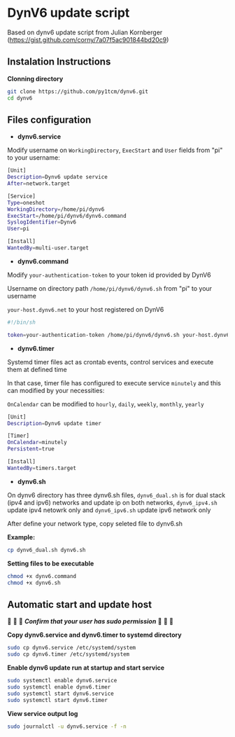 # DynV6 update script 

Based on dynv6 update script from Julian Kornberger (https://gist.github.com/corny/7a07f5ac901844bd20c9)

## Instalation Instructions

**Clonning directory**

~~~bash
git clone https://github.com/py1tcm/dynv6.git
cd dynv6

~~~

## Files configuration

* **dynv6.service**

Modify username on <code>WorkingDirectory</code>, <code>ExecStart</code> and <code>User</code> fields from "pi" to your username:

~~~bash
[Unit] 
Description=Dynv6 update service 
After=network.target 

[Service] 
Type=oneshot 
WorkingDirectory=/home/pi/dynv6 
ExecStart=/home/pi/dynv6/dynv6.command 
SyslogIdentifier=Dynv6 
User=pi 

[Install]
WantedBy=multi-user.target

~~~

* **dynv6.command**

Modify <code>your-authentication-token</code> to your token id provided by DynV6

Username on directory path <code>/home/pi/dynv6/dynv6.sh</code> from "pi" to your username

<code>your-host.dynv6.net</code> to your host registered on DynV6

~~~bash
#!/bin/sh

token=your-authentication-token /home/pi/dynv6/dynv6.sh your-host.dynv6.net

~~~

* **dynv6.timer**

Systemd timer files act as crontab events, control services and execute them at defined time

In that case, timer file has configured to execute service <code>minutely</code> and this can modified by your necessities:

<code>OnCalendar</code> can be modified to <code>hourly</code>, <code>daily</code>, <code>weekly</code>, <code>monthly</code>, <code>yearly</code>

~~~bash
[Unit]
Description=Dynv6 update timer

[Timer]
OnCalendar=minutely
Persistent=true

[Install]
WantedBy=timers.target

~~~

* **dynv6.sh**

On dynv6 directory has three dynv6.sh files, <code>dynv6_dual.sh</code> is for dual stack (ipv4 and ipv6) networks and update ip on both networks, <code>dynv6_ipv4.sh</code> update ipv4 netowrk only and <code>dynv6_ipv6.sh</code> update ipv6 network only

After define your network type, copy seleted file to dynv6.sh

**Example:**

~~~bash
cp dynv6_dual.sh dynv6.sh

~~~

**Setting files to be executable**

~~~bash
chmod +x dynv6.command
chmod +x dynv6.sh

~~~

## Automatic start and update host

:rotating_light: :rotating_light: :rotating_light: ***Confirm that your user has sudo permission*** :rotating_light: :rotating_light: :rotating_light:

**Copy dynv6.service and dynv6.timer to systemd directory**

~~~bash
sudo cp dynv6.service /etc/systemd/system
sudo cp dynv6.timer /etc/systemd/system

~~~

**Enable dynv6 update run at startup and start service**

~~~bash
sudo systemctl enable dynv6.service
sudo systemctl enable dynv6.timer
sudo systemctl start dynv6.service
sudo systemctl start dynv6.timer

~~~


**View service output log**

~~~bash
sudo journalctl -u dynv6.service -f -n

~~~
